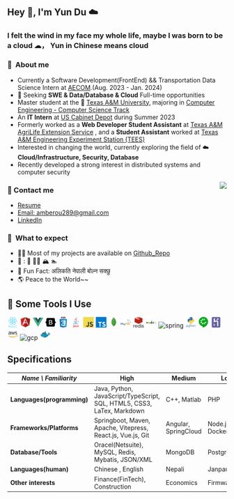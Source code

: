 <h2>Hey 👋, I'm Yun Du ☁️ </h2>

<h3>I felt the wind in my face my whole life, maybe I was born to be a cloud ☁， Yun in Chinese means cloud</h3>


### :raising_hand:&nbsp; About me
+ Currently a Software Development(FrontEnd) && Transportation Data Science Intern at [AECOM](https://aecom.com).(Aug. 2023 - Jan. 2024)
+ 👀 Seeking <strong>SWE & Data/Database & Cloud</strong> Full-time opportunities
+ Master student at the :school:&nbsp;[Texas A&M University](https://www.tamu.edu/), majoring in [Computer Engineering - Computer Science Track](https://engineering.tamu.edu/electrical/academics/degrees/graduate/ms-ce.html)
+ An <strong>IT Intern</strong> at [US Cabinet Depot](https://www.uscabinetdepot.com/) during Summer 2023
+ Formerly worked as a <strong>Web Developer Student Assistant</strong> at [Texas A&M AgriLife Extension Service](https://agrilifeextension.tamu.edu) , and a <strong>Student Assistant</strong> worked at [Texas A&M Engineering Experiment Station (TEES)](https://tees.tamu.edu/)
+ Interested in changing the world, currently exploring the field of ☁️ **Cloud/Infrastructure, Security, Database**
+ Recently developed a strong interest in distributed systems and computer security


<img src="https://github.com/YunDudali/YunDudali/blob/main/IMG_2287.JPG" align="right" height="275" />

<h3> 🌈 Contact me</h3>
<ul>
  <li><a href="[https://github.com/YYDarling/YYDarling/blob/main/YunDu_CV_July_2023.pdf](https://github.com/YYDarling/YYDarling/blob/main/YunDu_CV_SDE_Aug.pdf)">Resume</a></li>
  <li><a href="mailto:amberou289@gmail.com">Email: amberou289@gmail.com</a></li>
  <li><a href="https://www.linkedin.com/in/yun-fight-for-yourself/">LinkedIn</a></li>
<!--   <li><a href="https://github.com/YYDarling/">Github</a></li> -->
</ul>

### :no_good:&nbsp; What to expect
+ 👨‍💻 Most of my projects are available on [Github_Repo](https://github.com/YYDarling?tab=repositories)
+ 🩵 : 🏓  🧗‍♀️  🏔️  🏊
+ 🎉 Fun Fact: अलिकति नेपाली बोल्न सक्छु
+ 🌎 Peace to the World~~

<h2>🚀 Some Tools I Use</h2>
<p align="left">
<img src="https://raw.githubusercontent.com/devicons/devicon/master/icons/react/react-original-wordmark.svg" alt="react" width="25" height="25" />
<img src="https://raw.githubusercontent.com/devicons/devicon/master/icons/angularjs/angularjs-original.svg" alt="angular-js" width="25" height="25" />
<img src="https://raw.githubusercontent.com/devicons/devicon/master/icons/vuejs/vuejs-original.svg" alt="vue" width="25" height="25" />
<img src="https://raw.githubusercontent.com/devicons/devicon/master/icons/bootstrap/bootstrap-plain.svg" alt="bootstrap" width="25" height="25" />
<img src="https://raw.githubusercontent.com/devicons/devicon/master/icons/css3/css3-original-wordmark.svg" alt="css3" width="25" height="25" />
<img src="https://raw.githubusercontent.com/devicons/devicon/master/icons/java/java-original-wordmark.svg" alt="java" width="25" height="25" />
<img src="https://raw.githubusercontent.com/devicons/devicon/master/icons/javascript/javascript-original.svg" alt="javascript" width="25" height="25" />
<img src="https://raw.githubusercontent.com/devicons/devicon/master/icons/typescript/typescript-original.svg" alt="typescript" width="25" height="25" />
<img src="https://raw.githubusercontent.com/devicons/devicon/master/icons/mongodb/mongodb-original.svg" alt="mongodb" width="25" height="25" />
<img src="https://raw.githubusercontent.com/devicons/devicon/master/icons/mysql/mysql-original-wordmark.svg" alt="mysql" width="25" height="25" />
<img src="https://raw.githubusercontent.com/devicons/devicon/master/icons/redis/redis-original-wordmark.svg" alt="redis" width="25" height="25" />
<img src="https://raw.githubusercontent.com/devicons/devicon/master/icons/nodejs/nodejs-original-wordmark.svg" alt="nodejs" width="25" height="25" />
<img src="https://www.vectorlogo.zone/logos/springio/springio-icon.svg" alt="spring" width="25" height="25" />
<img src="https://raw.githubusercontent.com/devicons/devicon/master/icons/python/python-original-wordmark.svg" alt="python" width="25" height="25" />
<img src="https://raw.githubusercontent.com/devicons/devicon/master/icons/cucumber/cucumber-plain.svg" alt="cucumber" width="25" height="25" />
<img src="https://raw.githubusercontent.com/devicons/devicon/master/icons/heroku/heroku-plain.svg" alt="heroku" width="25" height="25" />
<img src="https://raw.githubusercontent.com/github/explore/80688e429a7d4ef2fca1e82350fe8e3517d3494d/topics/aws/aws.png" alt="aws" width="25" height="25" />
<img src="https://www.vectorlogo.zone/logos/google_cloud/google_cloud-icon.svg" alt="gcp" width="25" height="25" />
<img src="https://raw.githubusercontent.com/devicons/devicon/master/icons/docker/docker-original.svg" alt="Docker" width="25" height="25" />
</p>

## Specifications
| *Name \ Familiarity* | High | Medium | Low |
| --------------- | --------------- | --------------- | ------------- |
| **Languages(programming)** | Java, Python, JavaScript/TypeScript, SQL, HTML5, CSS3, LaTex, Markdown | C++, Matlab | PHP |
| **Frameworks/Platforms** | Springboot, Maven, Apache, Vitepress, React.js, Vue.js, Git | Angular, SpringCloud  | Node.js,AWS, Docker |
| **Database/Tools** | Oracel(Netsuite), MySQL, Redis, Mybatis, JSON/XML | MongoDB | PostgreSQL |
| **Languages(human)** | Chinese , English | Nepali | Janpanese |
| **Other interests** | Finance(FinTech), Construction | Economics | Firmware |


